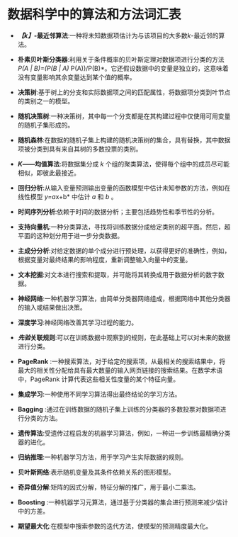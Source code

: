 <title>Unknown</title>  <link href="../stylesheet.css" rel="stylesheet" type="text/css"> <link href="../page_styles.css" rel="stylesheet" type="text/css">

# 数据科学中的算法和方法词汇表

*   ***【k】*-最近邻算法**:一种将未知数据项估计为与该项目的大多数*k*-最近邻的算法。
*   **朴素贝叶斯分类器**:利用关于条件概率的贝叶斯定理对数据项进行分类的方法*P(A | B)=(P(B | A)* P(A))/P(B)*。它还假设数据中的变量是独立的，这意味着没有变量影响其余变量达到某个值的概率。
*   **决策树**:基于树上的分支和实际数据项之间的匹配属性，将数据项分类到叶节点的类别之一的模型。
*   **随机决策树**:一种决策树，其中每一个分支都是在其构建过程中仅使用可用变量的随机子集形成的。
*   **随机森林**:在数据的随机子集上构建的随机决策树的集合，具有替换，其中数据项被分类到具有来自其树的多数投票的类别。
*   ***K*——均值算法**:将数据集分成 *k* 个组的聚类算法，使得每个组中的成员尽可能相似，即彼此最接近。
*   **回归分析**:从输入变量预测输出变量的函数模型中估计未知参数的方法，例如在线性模型 *y=a*x+b* 中估计 *a* 和 *b* 。
*   **时间序列分析**:依赖于时间的数据分析；主要包括趋势性和季节性的分析。
*   **支持向量机**:一种分类算法，寻找将训练数据分成给定类别的超平面。然后，超平面的这种划分用于进一步分类数据。
*   **主成分分析**:对给定数据的单个成分进行预处理，以获得更好的准确性，例如，根据变量对最终结果的影响程度，重新调整输入向量中的变量。

*   **文本挖掘**:对文本进行搜索和提取，并可能将其转换成用于数据分析的数字数据。
*   **神经网络**:一种机器学习算法，由简单分类器网络组成，根据网络中其他分类器的输入或结果做出决策。
*   **深度学习**:神经网络改善其学习过程的能力。
*   ***先验*关联规则**:可以在训练数据中观察到的规则，在此基础上可以对未来的数据进行分类。
*   **PageRank** :一种搜索算法，对于给定的搜索项，从最相关的搜索结果中，将最大的相关性分配给具有最大数量的输入网页链接的搜索结果。在数学术语中，PageRank 计算代表这些相关性度量的某个特征向量。
*   **集成学习**:一种使用不同学习算法得出最终结论的学习方法。
*   **Bagging** :通过在训练数据的随机子集上训练的分类器的多数投票对数据项进行分类的方法。
*   **遗传算法**:受遗传过程启发的机器学习算法，例如，一种进一步训练最精确分类器的进化。
*   **归纳推理**:一种机器学习方法，用于学习产生实际数据的规则。
*   **贝叶斯网络**:表示随机变量及其条件依赖关系的图形模型。
*   **奇异值分解**:矩阵的因式分解，特征分解的推广，用于最小二乘法。
*   **Boosting** :一种机器学习元算法，通过基于分类器的集合进行预测来减少估计中的方差。
*   **期望最大化**:在模型中搜索参数的迭代方法，使模型的预测精度最大化。